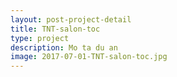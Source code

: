```yaml
---
layout: post-project-detail
title: TNT-salon-toc
type: project
description: Mo ta du an
image: 2017-07-01-TNT-salon-toc.jpg
---
```

